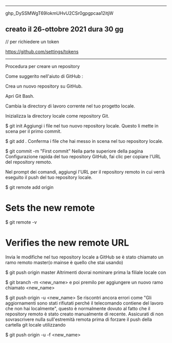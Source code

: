 

---------------------------------------------------------------------------------------

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

creato il 26-ottobre 2021 dura 30 gg
-------------------
// per richiedere un token

https://github.com/settings/tokens

------------------

Procedura per creare un repository


Come suggerito nell'aiuto di GitHub :

Crea un nuovo repository su GitHub.

Apri Git Bash.

Cambia la directory di lavoro corrente nel tuo progetto locale.

Inizializza la directory locale come repository Git.

 $ git init
Aggiungi i file nel tuo nuovo repository locale. Questo li mette in scena per il primo commit.

 $ git add .
Conferma i file che hai messo in scena nel tuo repository locale.

 $ git commit -m "First commit"
Nella parte superiore della pagina Configurazione rapida del tuo repository GitHub, fai clic per copiare l'URL del repository remoto.

Nel prompt dei comandi, aggiungi l'URL per il repository remoto in cui verrà eseguito il push del tuo repository locale.

 $ git remote add origin <remote repository URL>
 # Sets the new remote
 $ git remote -v
 # Verifies the new remote URL
Invia le modifiche nel tuo repository locale a GitHub se è stato chiamato un ramo remoto master(o mainse è quello che stai usando)

 $ git push origin master
Altrimenti dovrai nominare prima la filiale locale con

 $ git branch -m <new_name>
e poi premilo per aggiungere un nuovo ramo chiamato <new_name>

 $ git push origin -u <new_name>
Se riscontri ancora errori come "Gli aggiornamenti sono stati rifiutati perché il telecomando contiene del lavoro che non hai localmente", questo è normalmente dovuto al fatto che il repository remoto è stato creato manualmente di recente. Assicurati di non sovrascrivere nulla sull'estremità remota prima di forzare il push della cartella git locale utilizzando

$ git push origin -u -f <new_name>
